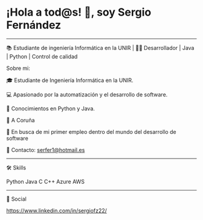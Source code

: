 # ¡Hola a tod@s! 👋, soy Sergio Fernández

---

📚 Estudiante de ingeniería Informática en la UNIR | 👩‍💻 Desarrollador | Java | Python | Control de calidad

Sobre mi:

🎓 Estudiante de Ingeniería Informática en la UNIR.

💻 Apasionado por la automatización y el desarrollo de software.  

🌟 Conocimientos en Python y Java.

📍 A Coruña

🔎 En busca de mi primer empleo dentro del mundo del desarrollo de software

📩 Contacto: serfer1@hotmail.es

---

🛠 Skills

Python Java C C++ Azure AWS

---

🔗 Social

https://www.linkedin.com/in/sergiofz22/

